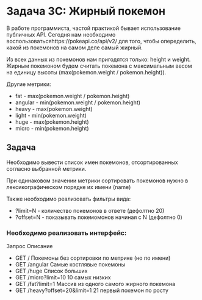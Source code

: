 # Задача 3C: Жирный покемон

В работе программиста, частой практикой бывает использование публичных API. Сегодня нам необходимо воспользоватьсяhttps://pokeapi.co/api/v2/ для того, чтобы опеределить, какой из покемонов на самом деле самый жирный.

Из всех данных из покемонов нам пригодятся только: height и weight. Жирным покемоном будем считать покемона с максимальным весом на единицу высоты (max(pokemon.weight / pokemon.height)).

Другие метрики:
- fat - max(pokemon.weight / pokemon.height)
- angular - min(pokemon.weight / pokemon.height)
- heavy - max(pokemon.weight)
- light - min(pokemon.weight)
- huge - max(pokemon.height)
- micro - min(pokemon.height)

## Задача
Необходимо вывести список имен покемонов, отсортированных согласно выбранной метрики.

При одинаковом значении метрики сортировать покемонов нужно в лексикографическом порядке их имени (name)

Также необходимо реализовать фильтры вида:
- ?limit=N - количество покемонов в ответе (дефолтно 20)
- ?offset=N - показывать покемомонов начиная с N (дефолтно 0)

### Необходимо реализовать интерфейс:
Запрос	Описание
- GET /	Покемоны без сортировки по метрике (но по имени)
- GET /angular	Самые костлявые покемоны
- GET /huge	Список больших
- GET /micro?limit=10	10 самых низких
- GET /fat?limit=1	Массив из одного самого жирного покемона
- GET /heavy?offset=20&limit=1	21 первый покемон по росту
